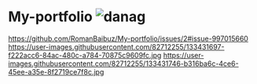 # My-portfolio ![danag](https://user-images.githubusercontent.com/82712255/133431417-d3941a0a-da61-4610-886c-c07b135862f2.jpg)
https://github.com/RomanBaibuz/My-portfolio/issues/2#issue-997015660
https://user-images.githubusercontent.com/82712255/133431697-f222acc6-84ac-480c-a784-70875c9609fc.jpg
https://user-images.githubusercontent.com/82712255/133431746-b316ba6c-4ce6-45ee-a35e-8f2719ce7f8c.jpg
